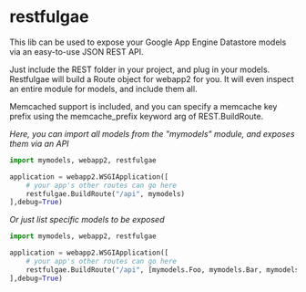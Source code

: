 # restfulgae

This lib can be used to expose your Google App Engine Datastore models via an easy-to-use JSON REST API.

Just include the REST folder in your project, and plug in your models. Restfulgae will build a Route object for webapp2 for you. It will even inspect an entire module for models, and include them all.

Memcached support is included, and you can specify a memcache key prefix using the memcache_prefix keyword arg of REST.BuildRoute.

*Here, you can import all models from the "mymodels" module, and exposes them via an API*

```python
import mymodels, webapp2, restfulgae

application = webapp2.WSGIApplication([
    # your app's other routes can go here
    restfulgae.BuildRoute("/api", mymodels)
],debug=True)
```

*Or just list specific models to be exposed*

```python
import mymodels, webapp2, restfulgae

application = webapp2.WSGIApplication([
    # your app's other routes can go here
    restfulgae.BuildRoute("/api", [mymodels.Foo, mymodels.Bar, mymodels.Baz])
],debug=True)
```
